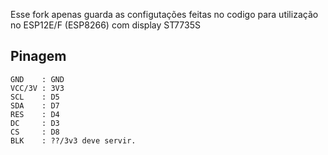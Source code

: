 Esse fork apenas guarda as configutações feitas no codigo para utilização no ESP12E/F (ESP8266) com display ST7735S

## Pinagem

```
GND    : GND
VCC/3V : 3V3
SCL    : D5
SDA    : D7
RES    : D4
DC     : D3
CS     : D8
BLK    : ??/3v3 deve servir.
```
